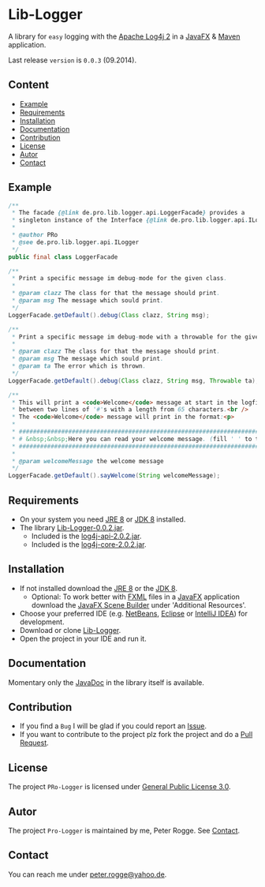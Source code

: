 Lib-Logger
==============

A library for `easy` logging with the [Apache Log4j 2] in a [JavaFX] &amp; [Maven] application.

Last release `version` is `0.0.3` (09.2014).



Content
-------

* [Example](#Example)
* [Requirements](#Requirements)
* [Installation](#Installation)
* [Documentation](#Documentation)
* [Contribution](#Contribution)
* [License](#License)
* [Autor](#Autor)
* [Contact](#Contact)



Example<a name="Example" />
--------

```java
/**
 * The facade {@link de.pro.lib.logger.api.LoggerFacade} provides a 
 * singleton instance of the Interface {@link de.pro.lib.logger.api.ILogger}.
 *
 * @author PRo
 * @see de.pro.lib.logger.api.ILogger
 */
public final class LoggerFacade
```

```java
/**
 * Print a specific message im debug-mode for the given class.
 * 
 * @param clazz The class for that the message should print.
 * @param msg The message which sould print.
 */
LoggerFacade.getDefault().debug(Class clazz, String msg);
```

```java
/**
 * Print a specific message im debug-mode with a throwable for the given class.
 * 
 * @param clazz The class for that the message should print.
 * @param msg The message which sould print.
 * @param ta The error which is thrown.
 */
LoggerFacade.getDefault().debug(Class clazz, String msg, Throwable ta);
```

```java
/**
 * This will print a <code>Welcome</code> message at start in the logfile
 * between two lines of '#'s with a length from 65 characters.<br />
 * The <code>Welcome</code> message will print in the format:<p>
 * 
 * #####################################################################<br />
 * # &nbsp;&nbsp;Here you can read your welcome message. (fill ' ' to the end of #)<br />
 * #####################################################################
 * 
 * @param welcomeMessage the welcome message
 */
LoggerFacade.getDefault().sayWelcome(String welcomeMessage);
```



Requirements<a name="Requirements" />
------------

* On your system you need [JRE 8] or [JDK 8] installed.
* The library [Lib-Logger-0.0.2.jar](#Installation).
  * Included is the [log4j-api-2.0.2.jar].
  * Included is the [log4j-core-2.0.2.jar].



Installation<a name="Installation" />
------------


* If not installed download the [JRE 8] or the [JDK 8].
  * Optional: To work better with [FXML] files in a [JavaFX] application download the [JavaFX Scene Builder] under 'Additional Resources'.
* Choose your preferred IDE (e.g. [NetBeans], [Eclipse] or [IntelliJ IDEA]) for development.
* Download or clone [Lib-Logger].
* Open the project in your IDE and run it.



Documentation<a name="Documentation" />
-------------

Momentary only the [JavaDoc] in the library itself is available.



Contribution<a name="Contribution" />
------------

* If you find a `Bug` I will be glad if you could report an [Issue].
* If you want to contribute to the project plz fork the project and do a [Pull Request].



License<a name="License" />
-------

The project `PRo-Logger` is licensed under [General Public License 3.0].



Autor<a name="Autor" />
----

The project `Pro-Logger` is maintained by me, Peter Rogge. See [Contact](#Contact).



Contact
-------

You can reach me under <peter.rogge@yahoo.de>.



[//]: # (Links)
[Apache Log4j 2]:https://logging.apache.org/log4j/2.0/index.html
[Eclipse]:https://www.eclipse.org/
[FXML]:http://docs.oracle.com/javafx/2/fxml_get_started/jfxpub-fxml_get_started.htm
[General Public License 3.0]:http://www.gnu.org/licenses/gpl-3.0.en.html
[IntelliJ IDEA]:http://www.jetbrains.com/idea/
[Issue]:https://github.com/Naoghuman/lib-logger/issues
[JavaDoc]:http://www.oracle.com/technetwork/java/javase/documentation/index-jsp-135444.html
[JavaFX]:http://docs.oracle.com/javase/8/javase-clienttechnologies.htm
[JavaFX Scene Builder]:http://www.oracle.com/technetwork/java/javase/downloads/index.html
[JDK 8]:http://www.oracle.com/technetwork/java/javase/downloads/jdk8-downloads-2133151.html
[JRE 8]:http://www.oracle.com/technetwork/java/javase/downloads/jre8-downloads-2133155.html
[Lib-Logger]:https://github.com/Naoghuman/lib-logger
[log4j-api-2.0.2.jar]:https://logging.apache.org/log4j/2.0/log4j-web/dependencies.html
[log4j-core-2.0.2.jar]:https://logging.apache.org/log4j/2.0/log4j-web/dependencies.html
[Maven]:http://maven.apache.org/
[NetBeans]:https://netbeans.org/
[Pull Request]:https://help.github.com/articles/using-pull-requests


